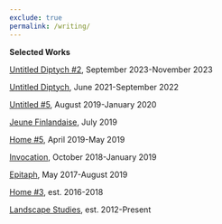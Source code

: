 ```yaml
---
exclude: true
permalink: /writing/
---
```

**Selected Works**
  
[Untitled Diptych #2](untitled-diptych-2/), September 2023-November 2023  
  
[Untitled Diptych](untitled-diptych/), June 2021-September 2022  
  
[Untitled #5](untitled-5/), August 2019-January 2020  
  
[Jeune Finlandaise](jeune-finlandaise/), July 2019  
  
[Home #5](home-5/), April 2019-May 2019  
   
[Invocation](invocation/), October 2018-January 2019  
  
[Epitaph](epitaph/), May 2017-August 2019  
  
[Home #3](home-3/), est. 2016-2018  
  
[Landscape Studies](landscape-studies/), est. 2012-Present  